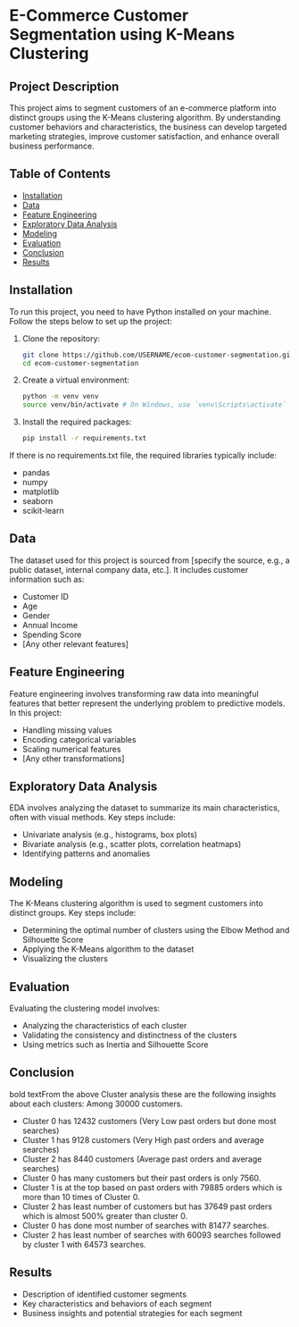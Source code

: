 # E-Commerce Customer Segmentation using K-Means Clustering
## Project Description
This project aims to segment customers of an e-commerce platform into distinct groups using the K-Means clustering algorithm. By understanding customer behaviors and characteristics, the business can develop targeted marketing strategies, improve customer satisfaction, and enhance overall business performance.
## Table of Contents
- [Installation](#Installation)
- [Data](#Data)
- [Feature Engineering](#Feature-Engineering)
- [Exploratory Data Analysis](#Exploratory-Data-Analysis)
- [Modeling](#Modeling)
- [Evaluation](#Evaluation)
- [Conclusion](#Conclusion)
- [Results](#Results)
  
## Installation
To run this project, you need to have Python installed on your machine. Follow the steps below to set up the project:

1. Clone the repository:
    ```bash
    git clone https://github.com/USERNAME/ecom-customer-segmentation.git
    cd ecom-customer-segmentation
    ```

2. Create a virtual environment:
    ```bash
    python -m venv venv
    source venv/bin/activate # On Windows, use `venv\Scripts\activate`
    ```

3. Install the required packages:
    ```bash
    pip install -r requirements.txt
    ```
If there is no requirements.txt file, the required libraries typically include:

- pandas
- numpy
- matplotlib
- seaborn
- scikit-learn

## Data
The dataset used for this project is sourced from [specify the source, e.g., a public dataset, internal company data, etc.]. It includes customer information such as:

- Customer ID
- Age
- Gender
- Annual Income
- Spending Score
- [Any other relevant features]

## Feature Engineering
Feature engineering involves transforming raw data into meaningful features that better represent the underlying problem to predictive models. In this project:

- Handling missing values
- Encoding categorical variables
- Scaling numerical features
- [Any other transformations]

## Exploratory Data Analysis
EDA involves analyzing the dataset to summarize its main characteristics, often with visual methods. Key steps include:

- Univariate analysis (e.g., histograms, box plots)
- Bivariate analysis (e.g., scatter plots, correlation heatmaps)
- Identifying patterns and anomalies

## Modeling
The K-Means clustering algorithm is used to segment customers into distinct groups. Key steps include:

- Determining the optimal number of clusters using the Elbow Method and Silhouette Score
- Applying the K-Means algorithm to the dataset
- Visualizing the clusters

## Evaluation
Evaluating the clustering model involves:

- Analyzing the characteristics of each cluster
- Validating the consistency and distinctness of the clusters
- Using metrics such as Inertia and Silhouette Score

## Conclusion
bold textFrom the above Cluster analysis these are the following insights about each clusters: Among 30000 customers.
- Cluster 0 has 12432 customers (Very Low past orders but done most searches)
- Cluster 1 has 9128 customers (Very High past orders and average searches)
- Cluster 2 has 8440 customers (Average past orders and average searches)
- Cluster 0 has many customers but their past orders is only 7560.
- Cluster 1 is at the top based on past orders with 79885 orders which is more than 10 times of Cluster 0.
- Cluster 2 has least number of customers but has 37649 past orders which is almost 500% greater than cluster 0.
- Cluster 0 has done most number of searches with 81477 searches.
- Cluster 2 has least number of searches with 60093 searches followed by cluster 1 with 64573 searches.
## Results
- Description of identified customer segments
- Key characteristics and behaviors of each segment
- Business insights and potential strategies for each segment
